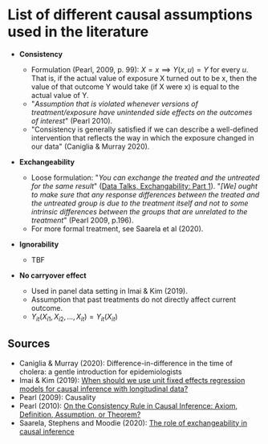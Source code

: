 # List of different causal assumptions used in the literature

 - **Consistency**
   - Formulation (Pearl, 2009, p. 99): $X=x \implies Y(x, u) = Y$ for every $u$. That is, if the actual value of exposure X turned out to be x, then the value of that outcome Y would take (if X were x) is equal to the actual value of Y. 
   - "*Assumption that is violated whenever versions of treatment/exposure have unintended side effects on the outcomes of interest*" (Pearl 2010).
   - "Consistency is generally satisfied if we can describe a well-defined intervention that reflects the way in which the exposure changed in our data" (Caniglia & Murray 2020).

 - **Exchangeability**
   - Loose formulation: "*You can exchange the treated and the untreated for the same result*" ([Data Talks, Exchangability: Part 1](https://www.youtube.com/watch?v=iUZA5dTgegQ)).
   "*[We] ought to make sure that any response differences between the treated and the untreated group is due to the treatment itself and not to some intrinsic differences between the groups that are unrelated to the treatment*" (Pearl 2009, p.196).
   - For more formal treatment, see Saarela et al (2020).

 - **Ignorability**
   - TBF

 - **No carryover effect**
   - Used in panel data setting in Imai & Kim (2019).
   - Assumption that past treatments do not directly affect current outcome.
   - $Y_{it}(X_{i1}, X_{i2}, \dots , X_{it}) = Y_{it}(X_{it})$

## Sources

 - Caniglia & Murray (2020): Difference-in-difference in the time of cholera: a gentle introduction for epidemiologists
 - Imai & Kim (2019): [When should we use unit fixed effects regression models for causal inference with longitudinal data?](https://imai.fas.harvard.edu/research/files/FEmatch.pdf)
 - Pearl (2009): Causality
 - Pearl (2010): [On the Consistency Rule in Causal Inference: Axiom, Definition, Assumption, or Theorem?](https://ftp.cs.ucla.edu/pub/stat_ser/r358.pdf)
 - Saarela, Stephens and Moodie (2020): [The role of exchangeability in causal inference](https://arxiv.org/pdf/2006.01799.pdf)
